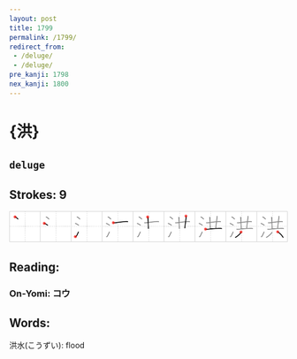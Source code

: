 ```yaml
---
layout: post
title: 1799
permalink: /1799/
redirect_from:
 - /deluge/
 - /deluge/
pre_kanji: 1798
nex_kanji: 1800
---
```


# {洪}

## `deluge`

## Strokes: 9

<div class="stroke"><img src="../images/E6B4AA.png" /></div>

## Reading:

### On-Yomi: コウ

## Words:

洪水(こうずい): flood
